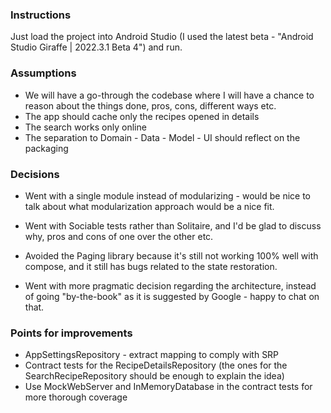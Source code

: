 ### Instructions
Just load the project into Android Studio (I used the latest beta - "Android Studio Giraffe | 2022.3.1 Beta 4")
and run.

### Assumptions
 - We will have a go-through the codebase where I will have a chance to reason about 
the things done, pros, cons, different ways etc.
 - The app should cache only the recipes opened in details
 - The search works only online
 - The separation to Domain - Data - Model - UI should reflect on the packaging

### Decisions
 - Went with a single module instead of modularizing - would be nice to talk about what modularization
approach would be a nice fit.

 - Went with Sociable tests rather than Solitaire, and I'd be glad to discuss why, pros and cons 
of one over the other etc.

 - Avoided the Paging library because it's still not working 100% well with compose,
and it still has bugs related to the state restoration.

 - Went with more pragmatic decision regarding the architecture,
instead of going "by-the-book" as it is suggested by Google - happy to chat on that.

### Points for improvements
 - AppSettingsRepository - extract mapping to comply with SRP
 - Contract tests for the RecipeDetailsRepository 
(the ones for the SearchRecipeRepository should be enough to explain the idea)
 - Use MockWebServer and InMemoryDatabase in the contract tests for more thorough coverage